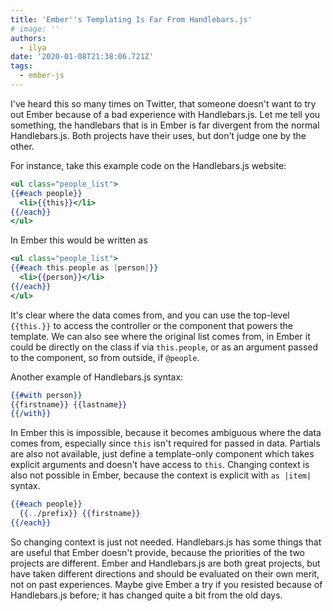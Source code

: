```yaml
---
title: 'Ember''s Templating Is Far From Handlebars.js'
# image: ''
authors:
  - ilya
date: '2020-01-08T21:38:06.721Z'
tags:
  - ember-js
---
```

I've heard this so many times on Twitter, that someone doesn't want to try out Ember because of a bad experience with Handlebars.js. Let me tell you something, the handlebars that is in Ember is far divergent from the normal Handlebars.js. Both projects have their uses, but don't judge one by the other.

For instance, take this example code on the Handlebars.js website:

```hbs
<ul class="people_list">
{{#each people}}
  <li>{{this}}</li>
{{/each}}
</ul>
```

In Ember this would be written as

```hbs
<ul class="people_list">
{{#each this.people as |person|}}
  <li>{{person}}</li>
{{/each}}
</ul>
```

It's clear where the data comes from, and you can use the top-level `{{this.}}` to access the controller or the component that powers the template.
We can also see where the original list comes from, in Ember it could be directly on the class if via `this.people`, or as an argument passed to the component, so from outside, if `@people`.

Another example of Handlebars.js syntax:

```hbs
{{#with person}}
{{firstname}} {{lastname}}
{{/with}}
```

In Ember this is impossible, because it becomes ambiguous where the data comes from, especially since `this` isn't required for passed in data.
Partials are also not available, just define a template-only component which takes explicit arguments and doesn't have access to `this`.
Changing context is also not possible in Ember, because the context is explicit with `as |item|` syntax.

```hbs
{{#each people}}
  {{../prefix}} {{firstname}} 
{{/each}}
```

So changing context is just not needed.
Handlebars.js has some things that are useful that Ember doesn't provide, because the priorities of the two projects are different.
Ember and Handlebars.js are both great projects, but have taken different directions and should be evaluated on their own merit, not on past experiences.
Maybe give Ember a try if you resisted because of Handlebars.js before; it has changed quite a bit from the old days.
